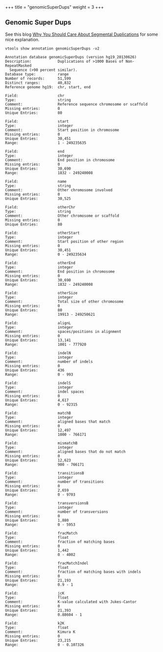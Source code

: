 
+++
title = "genomicSuperDups"
weight = 3
+++

## Genomic Super Dups

See this blog [Why You Should Care About Segmental Duplications][1] for some nice explanation. 



    vtools show annotation genomicSuperDups -v2
    
    Annotation database genomicSuperDups (version hg19_20130626)
    Description:            Duplications of >1000 Bases of Non-RepeatMasked
      Sequence (>90 percent similar).
    Database type:          range
    Number of records:      51,599
    Distinct ranges:        40,832
    Reference genome hg19:  chr, start, end
    
    Field:                  chr
    Type:                   string
    Comment:                Reference sequence chromosome or scaffold
    Missing entries:        0
    Unique Entries:         80
    
    Field:                  start
    Type:                   integer
    Comment:                Start position in chromosome
    Missing entries:        0
    Unique Entries:         30,451
    Range:                  1 - 249235635
    
    Field:                  end
    Type:                   integer
    Comment:                End position in chromosome
    Missing entries:        0
    Unique Entries:         30,690
    Range:                  1832 - 249240008
    
    Field:                  name
    Type:                   string
    Comment:                Other chromosome involved
    Missing entries:        0
    Unique Entries:         30,525
    
    Field:                  otherChr
    Type:                   string
    Comment:                Other chromosome or scaffold
    Missing entries:        0
    Unique Entries:         80
    
    Field:                  otherStart
    Type:                   integer
    Comment:                Start position of other region
    Missing entries:        0
    Unique Entries:         30,451
    Range:                  0 - 249235634
    
    Field:                  otherEnd
    Type:                   integer
    Comment:                End position in chromosome
    Missing entries:        0
    Unique Entries:         30,690
    Range:                  1832 - 249240008
    
    Field:                  otherSize
    Type:                   integer
    Comment:                Total size of other chromosome
    Missing entries:        0
    Unique Entries:         80
    Range:                  19913 - 249250621
    
    Field:                  alignL
    Type:                   integer
    Comment:                spaces/positions in alignment
    Missing entries:        0
    Unique Entries:         13,141
    Range:                  1001 - 777920
    
    Field:                  indelN
    Type:                   integer
    Comment:                number of indels
    Missing entries:        0
    Unique Entries:         436
    Range:                  0 - 993
    
    Field:                  indelS
    Type:                   integer
    Comment:                indel spaces
    Missing entries:        0
    Unique Entries:         4,617
    Range:                  0 - 92315
    
    Field:                  matchB
    Type:                   integer
    Comment:                aligned bases that match
    Missing entries:        0
    Unique Entries:         12,497
    Range:                  1000 - 766171
    
    Field:                  mismatchB
    Type:                   integer
    Comment:                aligned bases that do not match
    Missing entries:        0
    Unique Entries:         12,623
    Range:                  900 - 766171
    
    Field:                  transitionsB
    Type:                   integer
    Comment:                number of transitions
    Missing entries:        0
    Unique Entries:         2,659
    Range:                  0 - 9703
    
    Field:                  transversionsB
    Type:                   integer
    Comment:                number of transversions
    Missing entries:        0
    Unique Entries:         1,880
    Range:                  0 - 5953
    
    Field:                  fracMatch
    Type:                   float
    Comment:                fraction of matching bases
    Missing entries:        0
    Unique Entries:         1,442
    Range:                  0 - 4002
    
    Field:                  fracMatchIndel
    Type:                   float
    Comment:                fraction of matching bases with indels
    Missing entries:        0
    Unique Entries:         21,193
    Range:                  0.9 - 1
    
    Field:                  jcK
    Type:                   float
    Comment:                K-value calculated with Jukes-Cantor
    Missing entries:        0
    Unique Entries:         21,393
    Range:                  0.88604 - 1
    
    Field:                  k2K
    Type:                   float
    Comment:                Kimura K
    Missing entries:        0
    Unique Entries:         23,215
    Range:                  0 - 0.107326

 [1]: http://blog.goldenhelix.com/?p=1153